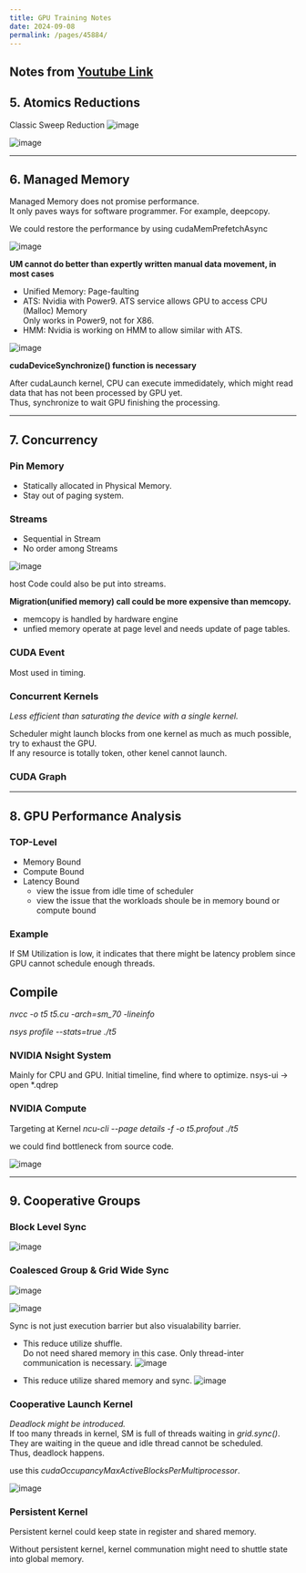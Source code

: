 ```yaml
---
title: GPU Training Notes
date: 2024-09-08
permalink: /pages/45884/
---
```


Notes from [Youtube Link](https://www.youtube.com/playlist?list=PL6RdenZrxrw-zNX7uuGppWETdxt_JxdMj)
---

## 5. Atomics Reductions

Classic Sweep Reduction
![image](https://github.com/user-attachments/assets/77e87165-58a8-43ff-a049-495c6c8ec8f4)

![image](https://github.com/user-attachments/assets/ad2ec91a-307a-4589-bf38-fec7fd489af2)

---

## 6. Managed Memory
Managed Memory does not promise performance.\
It only paves ways for software programmer. For example, deepcopy.

We could restore the performance by using cudaMemPrefetchAsync

![image](https://github.com/user-attachments/assets/1466b29c-f4d9-4b8f-9535-b9f70de68b11)

**UM cannot do better than expertly written manual data movement, in most cases**

- Unified Memory: Page-faulting
- ATS: Nvidia with Power9. ATS service allows GPU to access CPU (Malloc) Memory\
  Only works in Power9, not for X86.
- HMM: Nvidia is working on HMM to allow similar with ATS.

![image](https://github.com/user-attachments/assets/4ed00e8e-9afb-45d6-bf56-7faf95801a64)

**cudaDeviceSynchronize() function is necessary**

After cudaLaunch kernel, CPU can execute immedidately, which might read data that has not been processed by GPU yet.\
Thus, synchronize to wait GPU finishing the processing.

---

## 7. Concurrency

### Pin Memory
- Statically allocated in Physical Memory.
- Stay out of paging system.

### Streams

- Sequential in Stream
- No order among Streams

![image](https://github.com/user-attachments/assets/5f2b4794-c6ab-46b5-89c8-97e8d95a0a16)

host Code could also be put into streams.

**Migration(unified memory) call could be more expensive than memcopy.**
- memcopy is handled by hardware engine
- unfied memory operate at page level and needs update of page tables.

### CUDA Event
Most used in timing.

### Concurrent Kernels
*Less efficient than saturating the device with a single kernel.*

Scheduler might launch blocks from one kernel as much as much possible, try to exhaust the GPU.\
If any resource is totally token, other kenel cannot launch.

### CUDA Graph

---

## 8. GPU Performance Analysis

### TOP-Level
- Memory Bound
- Compute Bound
- Latency Bound
  * view the issue from idle time of scheduler
  * view the issue that the workloads shoule be in memory bound or compute bound

### Example
If SM Utilization is low, it indicates that there might be latency problem since GPU cannot schedule enough threads.

## Compile

*nvcc -o t5 t5.cu -arch=sm_70 -lineinfo*

*nsys profile --stats=true ./t5*

### NVIDIA Nsight System
Mainly for CPU and GPU. Initial timeline, find where to optimize.
nsys-ui -> open *.qdrep

### NVIDIA Compute
Targeting at Kernel
*ncu-cli --page details -f -o t5.profout ./t5*

we could find bottleneck from source code.

![image](https://github.com/user-attachments/assets/f93475fb-e6a5-4eac-a4fb-ce467c15f1d8)

---

## 9. Cooperative Groups

### Block Level Sync
![image](https://github.com/user-attachments/assets/fa0baf0e-e17d-4257-9331-d6d4bf8e9c4f)

### Coalesced Group & Grid Wide Sync

![image](https://github.com/user-attachments/assets/379f94a2-1e79-4136-8813-c09318a377bc)

![image](https://github.com/user-attachments/assets/7d532030-7fbd-4342-a92a-64cf8e500975)

Sync is not just execution barrier but also visualability barrier.

- This reduce utilize shuffle.\
  Do not need shared memory in this case. Only thread-inter communication is necessary.
![image](https://github.com/user-attachments/assets/4688af49-b16f-4542-8596-fa3105aa094e)

- This reduce utilize shared memory and sync.
![image](https://github.com/user-attachments/assets/316c510c-a285-4e84-b064-91303a3a4751)

### Cooperative Launch Kernel
*Deadlock might be introduced.*\
If too many threads in kernel, SM is full of threads waiting in *grid.sync()*. They are waiting in the queue and idle thread cannot be scheduled.\
Thus, deadlock happens.

use this *cudaOccupancyMaxActiveBlocksPerMultiprocessor*.

![image](https://github.com/user-attachments/assets/75b09e76-8fdb-4e09-b419-63f1aadc2c21)

### Persistent Kernel

Persistent kernel could keep state in register and shared memory.

Without persistent kernel, kernel communation might need to shuttle state into global memory.







